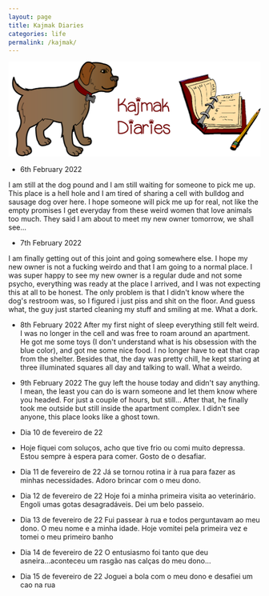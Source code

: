 ```yaml
---
layout: page
title: Kajmak Diaries
categories: life
permalink: /kajmak/
---
```


![KAJMAK](kajmak_diary.png)

- 6th February 2022

I am still at the dog pound and I am still waiting for someone to pick me up. This place is a hell hole and I am tired of sharing a cell with bulldog and sausage dog over here. I hope someone will pick me up for real, not like the empty promises I get everyday from these weird women that love animals too much. They said I am about to meet my new owner tomorrow, we shall see...

- 7th February 2022

I am finally getting out of this joint and going somewhere else. I hope my new owner is not a fucking weirdo and that I am going to a normal place. I was super happy to see my new owner is a regular dude and not some psycho, everything was ready at the place I arrived, and I was not expecting this at all to be honest. The only problem is that I didn't know where the dog's restroom was, so I figured i just piss and shit on the floor. And guess what, the guy just started cleaning my stuff and smiling at me. What a dork.

- 8th February 2022
After my first night of sleep everything still felt weird. I was no longer in the cell and was free to roam around an apartment. He got me some toys (I don't understand what is his obsession with the blue color), and got me some nice food. I no longer have to eat that crap from the shelter. Besides that, the day was pretty chill, he kept staring at three illuminated squares all day and talking to wall. What a weirdo.

- 9th February 2022
The guy left the house today and didn't say anything. I mean, the least you can do is warn someone and let them know where you headed. For just a couple of hours, but still... After that, he finally took me outside but still inside the apartment complex. I didn't see anyone, this place looks like a ghost town. 

- Dia 10 de fevereiro de 22
- Hoje fiquei com soluços, acho que tive frio ou comi muito depressa.
Estou sempre à espera para comer. Gosto de o desafiar.
- Dia 11 de fevereiro de 22
Já se tornou rotina ir à rua para fazer as minhas necessidades.
Adoro brincar com o meu dono. 
- Dia 12 de fevereiro de 22
 Hoje foi a minha primeira visita ao veterinário. 
Engoli umas gotas desagradáveis. Dei um belo passeio.
- Dia 13 de fevereiro de 22
Fui passear à rua e todos perguntavam ao meu dono. 
O meu nome e a minha idade.
Hoje vomitei pela primeira vez e tomei o meu primeiro banho
- Dia 14 de fevereiro de 22
O entusiasmo foi tanto que deu asneira...aconteceu um rasgão nas calças do meu dono...
- Dia 15 de fevereiro de 22
Joguei a bola com o meu dono e desafiei um cao na rua
